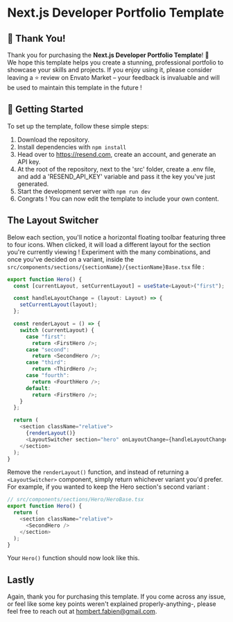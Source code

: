 # Next.js Developer Portfolio Template

## 🎉 Thank You!  
Thank you for purchasing the **Next.js Developer Portfolio Template**! 🎉  
We hope this template helps you create a stunning, professional portfolio to showcase your skills and projects. If you enjoy using it, please consider leaving a ⭐️ review on Envato Market – your feedback is invaluable and will be used to maintain this template in the future !

## 🚀 Getting Started  
To set up the template, follow these simple steps:
1. Download the repository.
2. Install dependencies with `npm install`
3. Head over to https://resend.com, create an account, and generate an API key.
4. At the root of the repository, next to the 'src' folder, create a .env file, and add a 'RESEND_API_KEY' variable and pass it the key you've just generated.
5. Start the development server with `npm run dev`
6. Congrats ! You can now edit the template to include your own content.

## The Layout Switcher

Below each section, you'll notice a horizontal floating toolbar featuring three to four icons. When clicked, it will load a different layout for the section you're currently viewing !
Experiment with the many combinations, and once you've decided on a variant, inside the `src/components/sections/{sectionName}/{sectionName}Base.tsx` file : 

``` typescript
export function Hero() {
  const [currentLayout, setCurrentLayout] = useState<Layout>("first");

  const handleLayoutChange = (layout: Layout) => {
    setCurrentLayout(layout);
  };

  const renderLayout = () => {
    switch (currentLayout) {
      case "first":
        return <FirstHero />;
      case "second":
        return <SecondHero />;
      case "third":
        return <ThirdHero />;
      case "fourth":
        return <FourthHero />;
      default:
        return <FirstHero />;
    }
  };

  return (
    <section className="relative">
      {renderLayout()}
      <LayoutSwitcher section="hero" onLayoutChange={handleLayoutChange} />
    </section>
  );
}
```

Remove the `renderLayout()` function, and instead of returning a `<LayoutSwitcher>` component, simply return whichever variant you'd prefer. For example, if you wanted to keep the Hero section's second variant : 

``` typescript
// src/components/sections/Hero/HeroBase.tsx
export function Hero() {
  return (
    <section className="relative">
      <SecondHero />
    </section>
  );
}
```

Your `Hero()` function should now look like this.

## Lastly

Again, thank you for purchasing this template. If you come across any issue, or feel like some key points weren't explained properly-anything-, please feel free to reach out at hombert.fabien@gmail.com. 